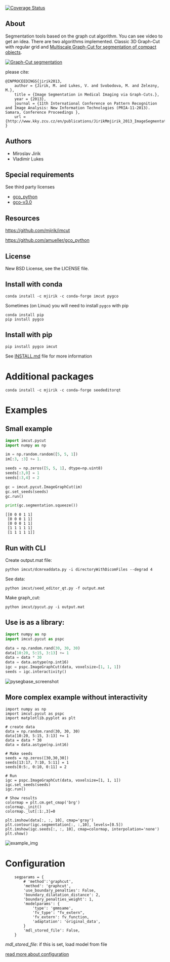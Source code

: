 [![Coverage Status](https://coveralls.io/repos/github/mjirik/imcut/badge.svg?branch=master)](https://coveralls.io/github/mjirik/imcut?branch=master)

About
-----

Segmentation tools based on the graph cut algorithm. You can 
see video to get an idea. There are two algorithms implemented. 
Classic 3D Graph-Cut with regular grid and [Multiscale Graph-Cut for segmentation of compact objects](https://github.com/mjirik/imcut/blob/master/examples/pycut_multiresolution.ipynb).

[![Graph-Cut segmentation](https://img.youtube.com/vi/bFSyY4jyMHw/0.jpg)](https://www.youtube.com/watch?v=bFSyY4jyMHw)

please cite:

    @INPROCEEDINGS{jirik2013,
        author = {Jirik, M. and Lukes, V. and Svobodova, M. and Zelezny, M.},
        title = {Image Segmentation in Medical Imaging via Graph-Cuts.},
        year = {2013},
        journal = {11th International Conference on Pattern Recognition and Image Analysis: New Information Technologies (PRIA-11-2013). Samara, Conference Proceedings },
        url = {http://www.kky.zcu.cz/en/publications/JirikMmjirik_2013_ImageSegmentationin},
    }




Authors
-------

* Miroslav Jirik
* Vladimir Lukes

Special requirements
-----

See third party licenses

 * [gco_python](https://github.com/amueller/gco_python)
 * [gco-v3.0](http://vision.csd.uwo.ca/code/gco-v3.0.zip) 

Resources
-----

  https://github.com/mjirik/imcut
  
  https://github.com/amueller/gco_python


License
-------

New BSD License, see the LICENSE file.

Install with conda
----

    conda install -c mjirik -c conda-forge imcut pygco


Sometimes (on Linux) you will need to install `pygco` with pip

    conda install pip
    pip install pygco

Install with pip
-------

    pip install pygco imcut

See [INSTALL.md](INSTALL.md) file for more information

# Additional packages

```
conda install -c mjirik -c conda-forge seededitorqt
```


# Examples

## Small example

```python
import imcut.pycut
import numpy as np

im = np.random.random([5, 5, 1])
im[:3, :3] += 1.

seeds = np.zeros([5, 5, 1], dtype=np.uint8)
seeds[:3,0] = 1
seeds[:3,4] = 2

gc = imcut.pycut.ImageGraphCut(im)
gc.set_seeds(seeds)
gc.run()

print(gc.segmentation.squeeze())
```

```
[[0 0 0 1 1]
 [0 0 0 1 1]
 [0 0 0 1 1]
 [1 1 1 1 1]
 [1 1 1 1 1]]
```

## Run with CLI


Create output.mat file:
    
    python imcut/dcmreaddata.py -i directoryWithDicomFiles --degrad 4
    
See data:

    python imcut/seed_editor_qt.py -f output.mat
    
Make graph_cut:

    python imcut/pycut.py -i output.mat


## Use is as a library:

```python
import numpy as np
import imcut.pycut as pspc

data = np.random.rand(30, 30, 30)
data[10:20, 5:15, 3:13] += 1
data = data * 30
data = data.astype(np.int16)
igc = pspc.ImageGraphCut(data, voxelsize=[1, 1, 1])
seeds = igc.interactivity()
```
    
![pysegbase_screenshot](docs/2020-03-05_imcut.png)

    
## More complex example without interactivity

```
import numpy as np
import imcut.pycut as pspc
import matplotlib.pyplot as plt

# create data
data = np.random.rand(30, 30, 30)
data[10:20, 5:15, 3:13] += 1
data = data * 30
data = data.astype(np.int16)
    
# Make seeds
seeds = np.zeros([30,30,30])
seeds[13:17, 7:10, 5:11] = 1
seeds[0:5:, 0:10, 0:11] = 2
    
# Run 
igc = pspc.ImageGraphCut(data, voxelsize=[1, 1, 1])
igc.set_seeds(seeds)
igc.run()
    
# Show results
colormap = plt.cm.get_cmap('brg')
colormap._init()
colormap._lut[:1:,3]=0
    
plt.imshow(data[:, :, 10], cmap='gray') 
plt.contour(igc.segmentation[:, :,10], levels=[0.5])
plt.imshow(igc.seeds[:, :, 10], cmap=colormap, interpolation='none')
plt.show()
```

![example_img](https://raw.githubusercontent.com/mjirik/pyseg_base/master/imgs/example_result.png)



Configuration
===


        segparams = {
            # 'method':'graphcut',
            'method': 'graphcut',
            'use_boundary_penalties': False,
            'boundary_dilatation_distance': 2,
            'boundary_penalties_weight': 1,
            'modelparams': {
                'type': 'gmmsame',
                'fv_type': "fv_extern",
                'fv_extern': fv_function,
                'adaptation': 'original_data',
            }
            'mdl_stored_file': False,
        }
        
*mdl_stored_file*: if this is set, load model from file 

[read more about configuration](https://github.com/mjirik/imcut/blob/master/imcut/pycut.py)
